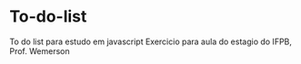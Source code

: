 # To-do-list
To do list para estudo em javascript
Exercicio para aula do estagio do IFPB, Prof. Wemerson
